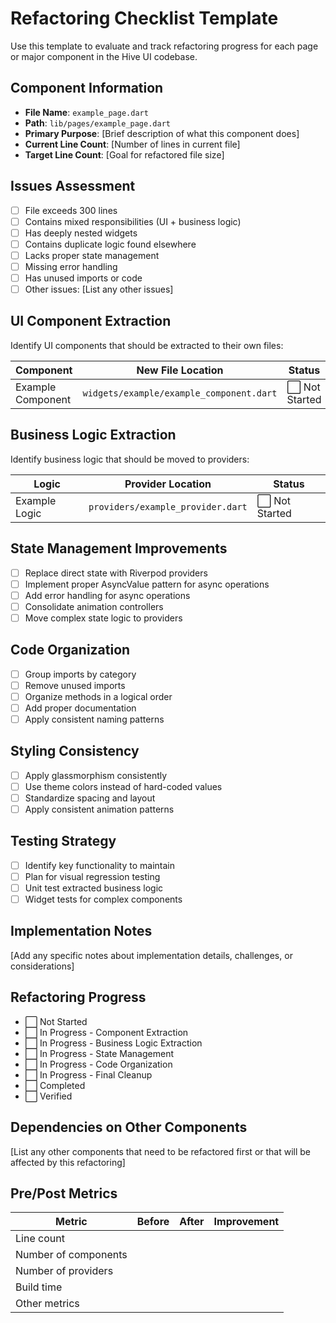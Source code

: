 # Refactoring Checklist Template

Use this template to evaluate and track refactoring progress for each page or major component in the Hive UI codebase.

## Component Information

- **File Name**: `example_page.dart`
- **Path**: `lib/pages/example_page.dart`
- **Primary Purpose**: [Brief description of what this component does]
- **Current Line Count**: [Number of lines in current file]
- **Target Line Count**: [Goal for refactored file size]

## Issues Assessment

- [ ] File exceeds 300 lines
- [ ] Contains mixed responsibilities (UI + business logic)
- [ ] Has deeply nested widgets
- [ ] Contains duplicate logic found elsewhere
- [ ] Lacks proper state management
- [ ] Missing error handling
- [ ] Has unused imports or code
- [ ] Other issues: [List any other issues]

## UI Component Extraction

Identify UI components that should be extracted to their own files:

| Component | New File Location | Status |
|-----------|------------------|--------|
| Example Component | `widgets/example/example_component.dart` | ⬜ Not Started |

## Business Logic Extraction

Identify business logic that should be moved to providers:

| Logic | Provider Location | Status |
|-------|------------------|--------|
| Example Logic | `providers/example_provider.dart` | ⬜ Not Started |

## State Management Improvements

- [ ] Replace direct state with Riverpod providers
- [ ] Implement proper AsyncValue pattern for async operations
- [ ] Add error handling for async operations
- [ ] Consolidate animation controllers
- [ ] Move complex state logic to providers

## Code Organization

- [ ] Group imports by category
- [ ] Remove unused imports
- [ ] Organize methods in a logical order
- [ ] Add proper documentation
- [ ] Apply consistent naming patterns

## Styling Consistency

- [ ] Apply glassmorphism consistently
- [ ] Use theme colors instead of hard-coded values
- [ ] Standardize spacing and layout
- [ ] Apply consistent animation patterns

## Testing Strategy

- [ ] Identify key functionality to maintain
- [ ] Plan for visual regression testing
- [ ] Unit test extracted business logic
- [ ] Widget tests for complex components

## Implementation Notes

[Add any specific notes about implementation details, challenges, or considerations]

## Refactoring Progress

- ⬜ Not Started
- ⬜ In Progress - Component Extraction
- ⬜ In Progress - Business Logic Extraction
- ⬜ In Progress - State Management
- ⬜ In Progress - Code Organization
- ⬜ In Progress - Final Cleanup
- ⬜ Completed
- ⬜ Verified

## Dependencies on Other Components

[List any other components that need to be refactored first or that will be affected by this refactoring]

## Pre/Post Metrics

| Metric | Before | After | Improvement |
|--------|--------|-------|-------------|
| Line count | | | |
| Number of components | | | |
| Number of providers | | | |
| Build time | | | |
| Other metrics | | | | 